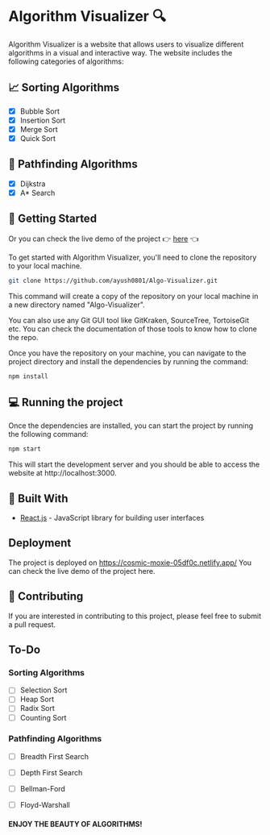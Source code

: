 # Algorithm Visualizer :mag:

Algorithm Visualizer is a website that allows users to visualize different algorithms in a visual and interactive way. The website includes the following categories of algorithms:

## :chart_with_upwards_trend: Sorting Algorithms
- [x] Bubble Sort
- [x] Insertion Sort
- [x] Merge Sort
- [x] Quick Sort

## :runner: Pathfinding Algorithms
- [x] Dijkstra
- [x] A* Search

## :rocket: Getting Started

Or you can check the live demo of the project :point_right: [here](https://cosmic-moxie-05df0c.netlify.app/) :point_left:

To get started with Algorithm Visualizer, you'll need to clone the repository to your local machine. 
```bash
git clone https://github.com/ayush0801/Algo-Visualizer.git
```

This command will create a copy of the repository on your local machine in a new directory named "Algo-Visualizer".

You can also use any Git GUI tool like GitKraken, SourceTree, TortoiseGit etc.
You can check the documentation of those tools to know how to clone the repo.

Once you have the repository on your machine, you can navigate to the project directory and install the dependencies by running the command:

```bash
npm install
```

## :computer: Running the project

Once the dependencies are installed, you can start the project by running the following command:
```bash
npm start
```

This will start the development server and you should be able to access the website at http://localhost:3000.


## :wrench: Built With

- [React.js](https://reactjs.org/) - JavaScript library for building user interfaces



## Deployment

The project is deployed on https://cosmic-moxie-05df0c.netlify.app/
You can check the live demo of the project here.

## :busts_in_silhouette: Contributing

If you are interested in contributing to this project, please feel free to submit a pull request.

## To-Do

### Sorting Algorithms
- [ ] Selection Sort
- [ ] Heap Sort
- [ ] Radix Sort
- [ ] Counting Sort

### Pathfinding Algorithms
- [ ] Breadth First Search
- [ ] Depth First Search
- [ ] Bellman-Ford
- [ ] Floyd-Warshall


#### ENJOY THE BEAUTY OF ALGORITHMS!
